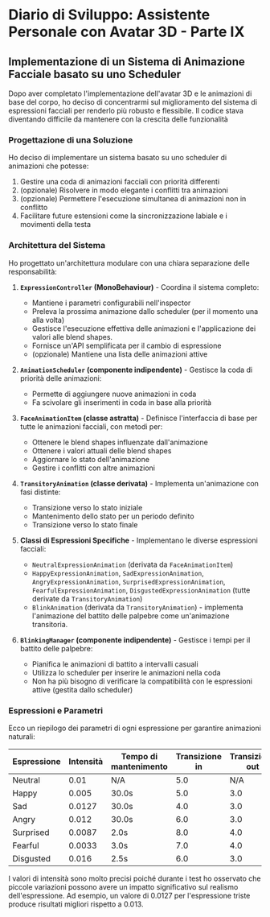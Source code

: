 # Diario di Sviluppo: Assistente Personale con Avatar 3D - Parte IX

## Implementazione di un Sistema di Animazione Facciale basato su uno Scheduler

Dopo aver completato l'implementazione dell'avatar 3D e le animazioni di base del corpo, ho deciso di concentrarmi sul miglioramento del sistema di espressioni facciali per renderlo più robusto e flessibile. Il codice stava diventando difficile da mantenere con la crescita delle funzionalità

### Progettazione di una Soluzione

Ho deciso di implementare un sistema basato su uno scheduler di animazioni che potesse:
1. Gestire una coda di animazioni facciali con priorità differenti
2. (opzionale) Risolvere in modo elegante i conflitti tra animazioni
3. (opzionale) Permettere l'esecuzione simultanea di animazioni non in conflitto
4. Facilitare future estensioni come la sincronizzazione labiale e i movimenti della testa

### Architettura del Sistema

Ho progettato un'architettura modulare con una chiara separazione delle responsabilità:

1. **`ExpressionController` (MonoBehaviour)** - Coordina il sistema completo:
   - Mantiene i parametri configurabili nell'inspector
   - Preleva la prossima animazione dallo scheduler (per il momento una alla volta)
   - Gestisce l'esecuzione effettiva delle animazioni e l'applicazione dei valori alle blend shapes.
   - Fornisce un'API semplificata per il cambio di espressione
   - (opzionale) Mantiene una lista delle animazioni attive

2. **`AnimationScheduler` (componente indipendente)** - Gestisce la coda di priorità delle animazioni:
   - Permette di aggiungere nuove animazioni in coda
   - Fa scivolare gli inserimenti in coda in base alla priorità

1. **`FaceAnimationItem` (classe astratta)** - Definisce l'interfaccia di base per tutte le animazioni facciali, con metodi per:
   - Ottenere le blend shapes influenzate dall'animazione
   - Ottenere i valori attuali delle blend shapes
   - Aggiornare lo stato dell'animazione
   - Gestire i conflitti con altre animazioni

2. **`TransitoryAnimation` (classe derivata)** - Implementa un'animazione con fasi distinte:
   - Transizione verso lo stato iniziale
   - Mantenimento dello stato per un periodo definito
   - Transizione verso lo stato finale

3. **Classi di Espressioni Specifiche** - Implementano le diverse espressioni facciali:
   - `NeutralExpressionAnimation` (derivata da `FaceAnimationItem`)
   - `HappyExpressionAnimation`, `SadExpressionAnimation`, `AngryExpressionAnimation`, `SurprisedExpressionAnimation`, `FearfulExpressionAnimation`, `DisgustedExpressionAnimation` (tutte derivate da `TransitoryAnimation`)
   - `BlinkAnimation` (derivata da `TransitoryAnimation`) - implementa l'animazione del battito delle palpebre come un'animazione transitoria.

4. **`BlinkingManager` (componente indipendente)** - Gestisce i tempi per il battito delle palpebre:
   - Pianifica le animazioni di battito a intervalli casuali
   - Utilizza lo scheduler per inserire le animazioni nella coda
   - Non ha più bisogno di verificare la compatibilità con le espressioni attive (gestita dallo scheduler)


### Espressioni e Parametri

Ecco un riepilogo dei parametri di ogni espressione per garantire animazioni naturali:

| Espressione   | Intensità | Tempo di mantenimento | Transizione in | Transizione out | Priorità |
|---------------|-----------|----------------------|----------------|-----------------|----------|
| Neutral       | 0.01      | N/A                  | 5.0            | N/A             | 50       |
| Happy         | 0.005     | 30.0s                | 5.0            | 3.0             | 50       |
| Sad           | 0.0127    | 30.0s                | 4.0            | 3.0             | 50       |
| Angry         | 0.012     | 30.0s                | 6.0            | 3.0             | 50       |
| Surprised     | 0.0087    | 2.0s                 | 8.0            | 4.0             | 55       |
| Fearful       | 0.0033    | 3.0s                 | 7.0            | 4.0             | 55       |
| Disgusted     | 0.016     | 2.5s                 | 6.0            | 3.0             | 55       |

I valori di intensità sono molto precisi poiché durante i test ho osservato che piccole variazioni possono avere un impatto significativo sul realismo dell'espressione. Ad esempio, un valore di 0.0127 per l'espressione triste produce risultati migliori rispetto a 0.013.
